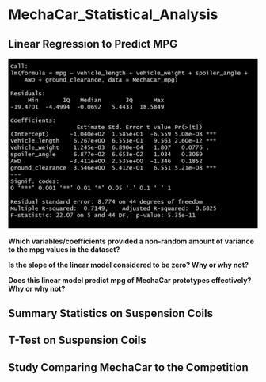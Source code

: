 # MechaCar_Statistical_Analysis

## Linear Regression to Predict MPG

![Linear Regression Summary](Screenshots/MechaCar_mpg%20Linear%20Regression%20Summary.png)

**Which variables/coefficients provided a non-random amount of variance to the mpg values in the dataset?**

**Is the slope of the linear model considered to be zero? Why or why not?**

**Does this linear model predict mpg of MechaCar prototypes effectively? Why or why not?**

## Summary Statistics on Suspension Coils

## T-Test on Suspension Coils

## Study Comparing MechaCar to the Competition

